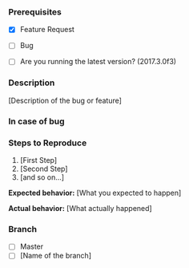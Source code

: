 ### Prerequisites
* [x] Feature Request
* [ ] Bug

* [ ] Are you running the latest version? (2017.3.0f3)

### Description
[Description of the bug or feature]

### In case of bug

### Steps to Reproduce
1. [First Step]
2. [Second Step]
3. [and so on...]

**Expected behavior:** [What you expected to happen]

**Actual behavior:** [What actually happened]

### Branch
* [ ] Master
* [ ] [Name of the branch]
